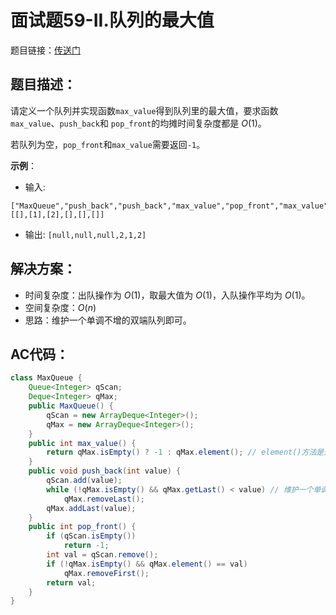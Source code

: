 # 面试题59-II.队列的最大值
题目链接：[传送门](https://leetcode-cn.com/problems/dui-lie-de-zui-da-zhi-lcof/)

## 题目描述：
请定义一个队列并实现函数`max_value`得到队列里的最大值，要求函数`max_value`、`push_back`和 `pop_front`的均摊时间复杂度都是 $O(1)$。

若队列为空，`pop_front`和`max_value`需要返回`-1`。

**示例**：
- 输入: 
```
["MaxQueue","push_back","push_back","max_value","pop_front","max_value"]
[[],[1],[2],[],[],[]]
```
- 输出: `[null,null,null,2,1,2]`

## 解决方案：
- 时间复杂度：出队操作为 $O(1)$，取最大值为 $O(1)$，入队操作平均为 $O(1)$。
- 空间复杂度：$O(n)$
- 思路：维护一个单调不增的双端队列即可。

## AC代码：
```java
class MaxQueue {
	Queue<Integer> qScan;
	Deque<Integer> qMax;
	public MaxQueue() {
		qScan = new ArrayDeque<Integer>();
		qMax = new ArrayDeque<Integer>();
	}
	public int max_value() {
		return qMax.isEmpty() ? -1 : qMax.element(); // element()方法是返回队首元素
	}
	public void push_back(int value) {
		qScan.add(value);
		while (!qMax.isEmpty() && qMax.getLast() < value) // 维护一个单调不增的双端队列
			qMax.removeLast();
		qMax.addLast(value);
	}
	public int pop_front() {
		if (qScan.isEmpty())
			return -1;
		int val = qScan.remove();
		if (!qMax.isEmpty() && qMax.element() == val)
			qMax.removeFirst();
		return val;
	}
}
```